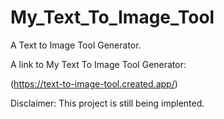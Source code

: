 # My_Text_To_Image_Tool

A Text to Image Tool Generator.

A link to My Text To Image Tool Generator:

(https://text-to-image-tool.created.app/)

Disclaimer: This project is still being implented.

